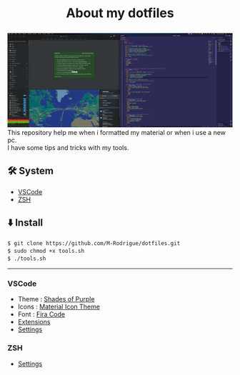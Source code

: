 # <p align="center">About my dotfiles</p>
![Image](https://raw.githubusercontent.com/M-Rodrigue/dotfiles/master/Screenshot.png)
This repository help me when i formatted my material or when i use a new pc.</br>
I have some tips and tricks with my tools.
        
## 🛠️ System    
- [VSCode](#vscode)
- [ZSH](#zsh)

## ⬇️ Install    
```bash
$ git clone https://github.com/M-Rodrigue/dotfiles.git
$ sudo chmod +x tools.sh
$ ./tools.sh
```

---

### VSCode
- Theme : [Shades of Purple](https://github.com/ahmadawais/shades-of-purple-vscode)
- Icons : [Material Icon Theme](https://github.com/PKief/vscode-material-icon-theme)
- Font : [Fira Code](https://github.com/tonsky/FiraCode)
- [Extensions](vscode/extensions.md)
- [Settings](vscode/settings.json)

### ZSH
- [Settings](zsh/.zshrc)
        
